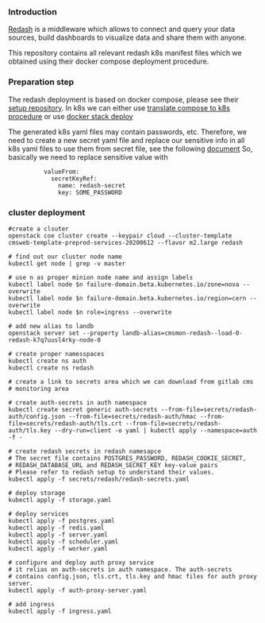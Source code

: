 ### Introduction
[Redash](http://redash.io) is a middleware which allows to
connect and query your data sources, build
dashboards to visualize data and share them with anyone.

This repository contains all relevant redash k8s manifest files
which we obtained using their docker compose deployment procedure.

### Preparation step
The redash deployment is based on docker compose, please see their
[setup repository](https://github.com/getredash/setup).
In k8s we can either use
[translate compose to k8s procedure](https://kubernetes.io/docs/tasks/configure-pod-container/translate-compose-kubernetes/)
or use
[docker stack deploy](https://www.docker.com/blog/simplifying-kubernetes-with-docker-compose-and-friends/)

The generated k8s yaml files may contain passwords, etc. Therefore, we need
to create a new secret yaml file and replace our sensitive info in all
k8s yaml files to use them from secret file, see the following
[document](https://www.digitalocean.com/community/tutorials/how-to-migrate-a-docker-compose-workflow-to-kubernetes)
So, basically we need to replace sensitive value with
```
          valueFrom:
            secretKeyRef:
              name: redash-secret
              key: SOME_PASSWORD
```

### cluster deployment
```
#create a clsuter
openstack coe cluster create --keypair cloud --cluster-template cmsweb-template-preprod-services-20200612 --flavor m2.large redash

# find out our cluster node name
kubectl get node | grep -v master

# use n as proper minion node name and assign labels
kubectl label node $n failure-domain.beta.kubernetes.io/zone=nova --overwrite
kubectl label node $n failure-domain.beta.kubernetes.io/region=cern --overwrite
kubectl label node $n role=ingress --overwrite

# add new alias to landb
openstack server set --property landb-alias=cmsmon-redash--load-0- redash-k7q7uusl4rky-node-0

# create proper namesspaces
kubectl create ns auth
kubectl create ns redash

# create a link to secrets area which we can download from gitlab cms
# monitoring area

# create auth-secrets in auth namespace
kubectl create secret generic auth-secrets --from-file=secrets/redash-auth/config.json --from-file=secrets/redash-auth/hmac --from-file=secrets/redash-auth/tls.crt --from-file=secrets/redash-auth/tls.key --dry-run=client -o yaml | kubectl apply --namespace=auth -f -

# create redash secrets in redash namesapce
# The secret file contains POSTGRES_PASSWORD, REDASH_COOKIE_SECRET,
# REDASH_DATABASE_URL and REDASH_SECRET_KEY key-value pairs
# Please refer to redash setup to understand their values.
kubectl apply -f secrets/redash/redash-secrets.yaml

# deploy storage
kubectl apply -f storage.yaml

# deploy services
kubectl apply -f postgres.yaml
kubectl apply -f redis.yaml
kubectl apply -f server.yaml
kubectl apply -f scheduler.yaml
kubectl apply -f worker.yaml

# configure and deploy auth proxy service
# it relias on auth-secrets in auth namespace. The auth-secrets
# contains config.json, tls.crt, tls.key and hmac files for auth proxy server.
kubectl apply -f auth-proxy-server.yaml

# add ingress
kubectl apply -f ingress.yaml
```


